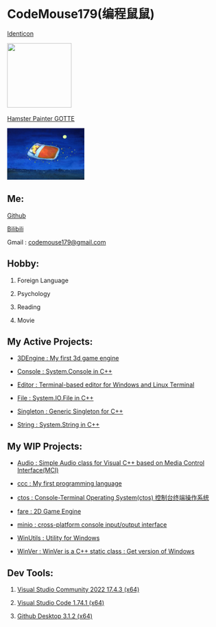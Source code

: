 # CodeMouse179(编程鼠鼠)

[Identicon](http://identicon.net/)

<img src="https://github.com/identicons/CodeMouse179.png" width="150" height="150"/>

[Hamster Painter GOTTE](https://www.hamgotte.com/)

<img src="https://github.com/CodeMouse179/CodeMouse179/blob/main/img/sleeping%20mouse.png" width="180" height="120">

## Me:

[Github](https://github.com/CodeMouse179)

[Bilibili](https://space.bilibili.com/3461577785215838)

Gmail : codemouse179@gmail.com

## Hobby:

1. Foreign Language

1. Psychology

1. Reading

1. Movie

## My Active Projects:

* [3DEngine : My first 3d game engine](https://github.com/CodeMouse179/3DEngine)

* [Console : System.Console in C++](https://github.com/CodeMouse179/Console)

* [Editor : Terminal-based editor for Windows and Linux Terminal](https://github.com/CodeMouse179/Editor)

* [File : System.IO.File in C++](https://github.com/CodeMouse179/File)

* [Singleton : Generic Singleton for C++](https://github.com/CodeMouse179/Singleton)

* [String : System.String in C++](https://github.com/CodeMouse179/String)

## My WIP Projects:

* [Audio : Simple Audio class for Visual C++ based on Media Control Interface(MCI)](https://github.com/CodeMouse179/Audio)

* [ccc : My first programming language](https://github.com/CodeMouse179/ccc)

* [ctos : Console-Terminal Operating System(ctos) 控制台终端操作系统](https://github.com/CodeMouse179/ctos)

* [fare : 2D Game Engine](https://github.com/CodeMouse179/fare)

* [minio : cross-platform console input/output interface](https://github.com/CodeMouse179/minio)

* [WinUtils : Utility for Windows](https://github.com/CodeMouse179/WinUtils)

* [WinVer : WinVer is a C++ static class : Get version of Windows](https://github.com/CodeMouse179/WinVer)

## Dev Tools:

1. [Visual Studio Community 2022 17.4.3 (x64)](https://visualstudio.microsoft.com/)

1. [Visual Studio Code 1.74.1 (x64)](https://code.visualstudio.com/)

1. [Github Desktop 3.1.2 (x64)](https://desktop.github.com/)